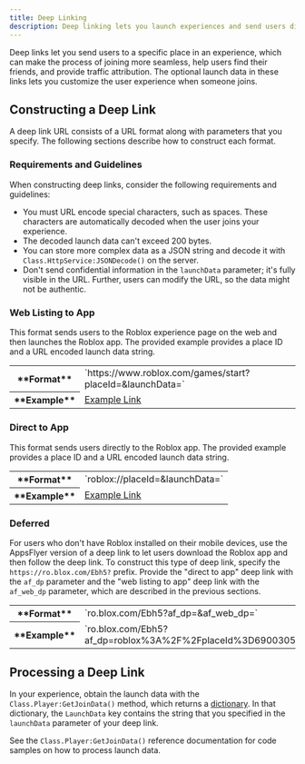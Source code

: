 ```yaml
---
title: Deep Linking
description: Deep linking lets you launch experiences and send users directly to a specific place with custom launch data.
---
```


Deep links let you send users to a specific place in an experience, which can
make the process of joining more seamless, help users find their friends, and
provide traffic attribution. The optional launch data in these links lets you
customize the user experience when someone joins.

## Constructing a Deep Link

A deep link URL consists of a URL format along with parameters that you specify.
The following sections describe how to construct each format.

### Requirements and Guidelines

When constructing deep links, consider the following requirements and
guidelines:

- You must URL encode special characters, such as spaces. These characters are
  automatically decoded when the user joins your experience.
- The decoded launch data can't exceed 200 bytes.
- You can store more complex data as a JSON string and decode it with
  `Class.HttpService:JSONDecode()` on the server.
- Don't send confidential information in the `launchData` parameter; it's fully
  visible in the URL. Further, users can modify the URL, so the data might not
  be authentic.

### Web Listing to App

This format sends users to the Roblox experience page on the web and then
launches the Roblox app. The provided example provides a place ID and a URL
encoded launch data string.

<table>
  <tr>
    <th scope="row">**Format**</th>
    <td>`https://www.roblox.com/games/start?placeId=<id>&launchData=<string>`</td>
  </tr>
  <tr>
    <th scope="row">**Example**</th>
    <td><a href="https://www.roblox.com/games/start?placeId=6900305353&launchData=%7B%22roomId%22%3A%202%7D">Example Link</a></td>
  </tr>
</table>

### Direct to App

This format sends users directly to the Roblox app. The provided example
provides a place ID and a URL encoded launch data string.

<table>
  <tr>
    <th scope="row">**Format**</th>
    <td>`roblox://placeId=<id>&launchData=<string>`</td>
  </tr>
  <tr>
    <th scope="row">**Example**</th>
    <td><a href="roblox://placeId=6900305353&launchData=%7B%22roomId%22%3A%202%7D">Example Link</a></td>
  </tr>
</table>

### Deferred

For users who don't have Roblox installed on their mobile devices, use the
AppsFlyer version of a deep link to let users download the Roblox app and then
follow the deep link. To construct this type of deep link, specify the
`https://ro.blox.com/Ebh5?` prefix. Provide the "direct to app" deep link with
the `af_dp` parameter and the "web listing to app" deep link with the
`af_web_dp` parameter, which are described in the previous sections.

<table>
  <tr>
    <th scope="row">**Format**</th>
    <td>`ro.blox.com/Ebh5?af_dp=<direct_to_app_link>&af_web_dp=<web_listing_to_app_link>`</td>
  </tr>
  <tr>
    <th scope="row">**Example**</th>
    <td>`ro.blox.com/Ebh5?af_dp=roblox%3A%2F%2FplaceId%3D6900305353%26launchData%3D%257B%2522roomId%2522%253A%25202%257D&af_web_dp=https%3A%2F%2Fwww.roblox.com%2Fgames%2Fstart%3FplaceId%3D6900305353%26launchData%3D%257B%2522roomId%2522%253A%25202%257D`</td>
  </tr>
</table>

## Processing a Deep Link

In your experience, obtain the launch data with the `Class.Player:GetJoinData()`
method, which returns a [dictionary](../../luau/tables.md). In that dictionary,
the `LaunchData` key contains the string that you specified in the `launchData`
parameter of your deep link.

See the `Class.Player:GetJoinData()` reference documentation for code samples on
how to process launch data.
